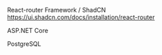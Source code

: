 React-router Framework / ShadCN
https://ui.shadcn.com/docs/installation/react-router

ASP.NET Core

PostgreSQL
